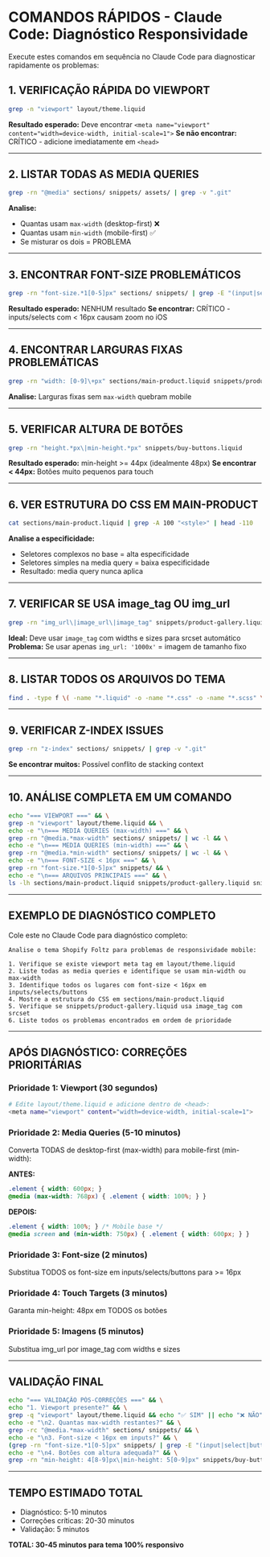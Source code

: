 # COMANDOS RÁPIDOS - Claude Code: Diagnóstico Responsividade

Execute estes comandos em sequência no Claude Code para diagnosticar rapidamente os problemas:

## 1. VERIFICAÇÃO RÁPIDA DO VIEWPORT
```bash
grep -n "viewport" layout/theme.liquid
```
**Resultado esperado:** Deve encontrar `<meta name="viewport" content="width=device-width, initial-scale=1">`
**Se não encontrar:** CRÍTICO - adicione imediatamente em `<head>`

---

## 2. LISTAR TODAS AS MEDIA QUERIES
```bash
grep -rn "@media" sections/ snippets/ assets/ | grep -v ".git"
```
**Analise:** 
- Quantas usam `max-width` (desktop-first) ❌
- Quantas usam `min-width` (mobile-first) ✅
- Se misturar os dois = PROBLEMA

---

## 3. ENCONTRAR FONT-SIZE PROBLEMÁTICOS
```bash
grep -rn "font-size.*1[0-5]px" sections/ snippets/ | grep -E "(input|select|button)"
```
**Resultado esperado:** NENHUM resultado
**Se encontrar:** CRÍTICO - inputs/selects com < 16px causam zoom no iOS

---

## 4. ENCONTRAR LARGURAS FIXAS PROBLEMÁTICAS
```bash
grep -rn "width: [0-9]\+px" sections/main-product.liquid snippets/product-gallery.liquid
```
**Analise:** Larguras fixas sem `max-width` quebram mobile

---

## 5. VERIFICAR ALTURA DE BOTÕES
```bash
grep -rn "height.*px\|min-height.*px" snippets/buy-buttons.liquid
```
**Resultado esperado:** min-height >= 44px (idealmente 48px)
**Se encontrar < 44px:** Botões muito pequenos para touch

---

## 6. VER ESTRUTURA DO CSS EM MAIN-PRODUCT
```bash
cat sections/main-product.liquid | grep -A 100 "<style>" | head -110
```
**Analise a especificidade:** 
- Seletores complexos no base = alta especificidade
- Seletores simples na media query = baixa especificidade
- Resultado: media query nunca aplica

---

## 7. VERIFICAR SE USA image_tag OU img_url
```bash
grep -rn "img_url\|image_url\|image_tag" snippets/product-gallery.liquid
```
**Ideal:** Deve usar `image_tag` com widths e sizes para srcset automático
**Problema:** Se usar apenas `img_url: '1000x'` = imagem de tamanho fixo

---

## 8. LISTAR TODOS OS ARQUIVOS DO TEMA
```bash
find . -type f \( -name "*.liquid" -o -name "*.css" -o -name "*.scss" \) | grep -v ".git" | sort
```

---

## 9. VERIFICAR Z-INDEX ISSUES
```bash
grep -rn "z-index" sections/ snippets/ | grep -v ".git"
```
**Se encontrar muitos:** Possível conflito de stacking context

---

## 10. ANÁLISE COMPLETA EM UM COMANDO
```bash
echo "=== VIEWPORT ===" && \
grep -n "viewport" layout/theme.liquid && \
echo -e "\n=== MEDIA QUERIES (max-width) ===" && \
grep -rn "@media.*max-width" sections/ snippets/ | wc -l && \
echo -e "\n=== MEDIA QUERIES (min-width) ===" && \
grep -rn "@media.*min-width" sections/ snippets/ | wc -l && \
echo -e "\n=== FONT-SIZE < 16px ===" && \
grep -rn "font-size.*1[0-5]px" snippets/ && \
echo -e "\n=== ARQUIVOS PRINCIPAIS ===" && \
ls -lh sections/main-product.liquid snippets/product-gallery.liquid snippets/buy-buttons.liquid
```

---

## EXEMPLO DE DIAGNÓSTICO COMPLETO

Cole este no Claude Code para diagnóstico completo:

```
Analise o tema Shopify Foltz para problemas de responsividade mobile:

1. Verifique se existe viewport meta tag em layout/theme.liquid
2. Liste todas as media queries e identifique se usam min-width ou max-width
3. Identifique todos os lugares com font-size < 16px em inputs/selects/buttons
4. Mostre a estrutura do CSS em sections/main-product.liquid
5. Verifique se snippets/product-gallery.liquid usa image_tag com srcset
6. Liste todos os problemas encontrados em ordem de prioridade
```

---

## APÓS DIAGNÓSTICO: CORREÇÕES PRIORITÁRIAS

### Prioridade 1: Viewport (30 segundos)
```bash
# Edite layout/theme.liquid e adicione dentro de <head>:
<meta name="viewport" content="width=device-width, initial-scale=1">
```

### Prioridade 2: Media Queries (5-10 minutos)
Converta TODAS de desktop-first (max-width) para mobile-first (min-width):

**ANTES:**
```css
.element { width: 600px; }
@media (max-width: 768px) { .element { width: 100%; } }
```

**DEPOIS:**
```css
.element { width: 100%; } /* Mobile base */
@media screen and (min-width: 750px) { .element { width: 600px; } }
```

### Prioridade 3: Font-size (2 minutos)
Substitua TODOS os font-size em inputs/selects/buttons para >= 16px

### Prioridade 4: Touch Targets (3 minutos)
Garanta min-height: 48px em TODOS os botões

### Prioridade 5: Imagens (5 minutos)
Substitua img_url por image_tag com widths e sizes

---

## VALIDAÇÃO FINAL

```bash
echo "=== VALIDAÇÃO PÓS-CORREÇÕES ===" && \
echo "1. Viewport presente?" && \
grep -q "viewport" layout/theme.liquid && echo "✅ SIM" || echo "❌ NÃO" && \
echo -e "\n2. Quantas max-width restantes?" && \
grep -rc "@media.*max-width" sections/ snippets/ && \
echo -e "\n3. Font-size < 16px em inputs?" && \
(grep -rn "font-size.*1[0-5]px" snippets/ | grep -E "(input|select|button)" && echo "❌ AINDA TEM PROBLEMAS" || echo "✅ OK") && \
echo -e "\n4. Botões com altura adequada?" && \
grep -rn "min-height: 4[8-9]px\|min-height: 5[0-9]px" snippets/buy-buttons.liquid && echo "✅ OK" || echo "❌ PRECISA CORRIGIR"
```

---

## TEMPO ESTIMADO TOTAL

- Diagnóstico: 5-10 minutos
- Correções críticas: 20-30 minutos
- Validação: 5 minutos

**TOTAL: 30-45 minutos para tema 100% responsivo**
